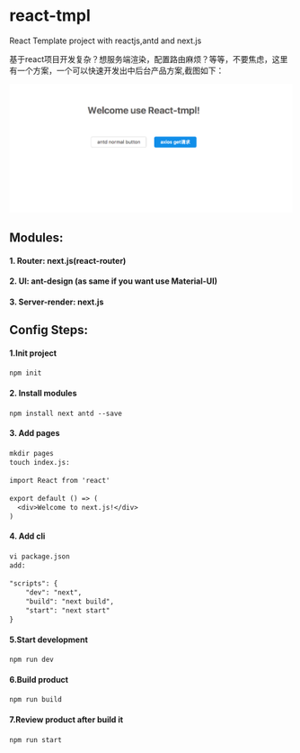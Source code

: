 # react-tmpl

React Template project with reactjs,antd and next.js

基于react项目开发复杂？想服务端渲染，配置路由麻烦？等等，不要焦虑，这里有一个方案，一个可以快速开发出中后台产品方案,截图如下：

<p align="center">
  <img src="screenshot/img0.png">
</p>

## Modules:

#### 1. Router: next.js(react-router)
#### 2. UI: ant-design (as same if you want use Material-UI)
#### 3. Server-render: next.js

## Config Steps:

#### 1.Init project
```
npm init 
```
#### 2. Install modules
```
npm install next antd --save
```
#### 3. Add pages
```
mkdir pages
touch index.js:

import React from 'react'

export default () => (
  <div>Welcome to next.js!</div>
)
```
#### 4. Add cli
```
vi package.json
add:

"scripts": {
    "dev": "next",
    "build": "next build",
    "start": "next start"
}
```
#### 5.Start development
```
npm run dev
```
#### 6.Build product
```
npm run build
```
#### 7.Review product after build it
```
npm run start
```





